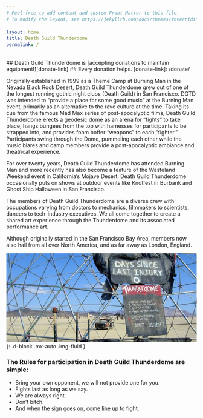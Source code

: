```yaml
---
# Feel free to add content and custom Front Matter to this file.
# To modify the layout, see https://jekyllrb.com/docs/themes/#overriding-theme-defaults

layout: home
title: Death Guild Thunderdome
permalink: /
---
```


<div markdown="1" style="text-center">
## Death Guild Thunderdome is [accepting donations to maintain equipment!][donate-link]
## Every donation helps.
[donate-link]: /donate/
</div>

Originally established in 1999 as a Theme Camp at Burning Man in the Nevada Black Rock Desert, Death Guild Thunderdome grew out of one of the longest running gothic night clubs (Death Guild) in San Francisco. DGTD was intended to “provide a place for some good music” at the Burning Man event, primarily as an alternative to the rave culture at the time. Taking its cue from the famous Mad Max series of post-apocalyptic films, Death Guild Thunderdome erects a geodesic dome as an arena for “fights” to take place, hangs bungees from the top with harnesses for participants to be strapped into, and provides foam boffer “weapons” to each “fighter.” Participants swing through the Dome, pummeling each other while the music blares and camp members provide a post-apocalyptic ambiance and theatrical experience.

For over twenty years, Death Guild Thunderdome has attended Burning Man and more recently has also become a feature of the Wasteland Weekend event in California’s Mojave Desert. Death Guild Thunderdome occasionally puts on shows at outdoor events like Knotfest in Burbank and Ghost Ship Halloween in San Francisco.

The members of Death Guild Thunderdome are a diverse crew with occupations varying from doctors to mechanics, filmmakers to scientists, dancers to tech-industry executives. We all come together to create a shared art experience through the Thunderdome and its associated performance art.

Although originally started in the San Francisco Bay Area, members now also hail from all over North America, and as far away as London, England.

![Photograph of the hand-painted Thunderdome Rules Sign on the side of a geodesic dome. In the background is flat playa with an art car, camps and mountains in the distance under a blue sky with small white clouds.](/assets/images/domesigns1.jpg){: .d-block .mx-auto .img-fluid }

### The Rules for participation in Death Guild Thunderdome are simple:

- Bring your own opponent, we will not provide one for you.
- Fights last as long as we say.
- We are always right.
- Don’t bitch.
- And when the sign goes on, come line up to fight.

[dgtd-rules-2022]: /DGTD-participation-rules-2022/
